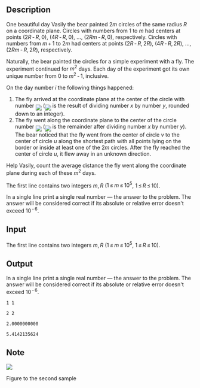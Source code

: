 ## Description

<div><p>One beautiful day Vasily the bear painted <span class="tex-span">2<i>m</i></span> circles of the same radius <span class="tex-span"><i>R</i></span> on a coordinate plane. Circles with numbers from <span class="tex-span">1</span> to <span class="tex-span"><i>m</i></span> had centers at points <span class="tex-span">(2<i>R</i> - <i>R</i>, 0)</span>, <span class="tex-span">(4<i>R</i> - <i>R</i>, 0)</span>, <span class="tex-span">...</span>, <span class="tex-span">(2<i>Rm</i> - <i>R</i>, 0)</span>, respectively. Circles with numbers from <span class="tex-span"><i>m</i> + 1</span> to <span class="tex-span">2<i>m</i></span> had centers at points <span class="tex-span">(2<i>R</i> - <i>R</i>, 2<i>R</i>)</span>, <span class="tex-span">(4<i>R</i> - <i>R</i>, 2<i>R</i>)</span>, <span class="tex-span">...</span>, <span class="tex-span">(2<i>Rm</i> - <i>R</i>, 2<i>R</i>)</span>, respectively. </p><p>Naturally, the bear painted the circles for a simple experiment with a fly. The experiment continued for <span class="tex-span"><i>m</i><sup class="upper-index">2</sup></span> days. Each day of the experiment got its own unique number from <span class="tex-span">0</span> to <span class="tex-span"><i>m</i><sup class="upper-index">2</sup> - 1</span>, inclusive. </p><p>On the day number <span class="tex-span"><i>i</i></span> the following things happened: </p><ol> <li> The fly arrived at the coordinate plane at the center of the circle with number <img align="middle" class="tex-formula" src="file://7tMKo3fN.png" style="max-width: 100.0%;max-height: 100.0%;"> (<img align="middle" class="tex-formula" src="file://at9tDsOc.png" style="max-width: 100.0%;max-height: 100.0%;"> is the result of dividing number <span class="tex-span"><i>x</i></span> by number <span class="tex-span"><i>y</i></span>, rounded down to an integer). </li><li> The fly went along the coordinate plane to the center of the circle number <img align="middle" class="tex-formula" src="file://09t5Djjn.png" style="max-width: 100.0%;max-height: 100.0%;"> (<img align="middle" class="tex-formula" src="file://X2hGlAXi.png" style="max-width: 100.0%;max-height: 100.0%;"> is the remainder after dividing number <span class="tex-span"><i>x</i></span> by number <span class="tex-span"><i>y</i></span>). The bear noticed that the fly went from the center of circle <span class="tex-span"><i>v</i></span> to the center of circle <span class="tex-span"><i>u</i></span> along the shortest path with all points lying on the border or inside at least one of the <span class="tex-span">2<i>m</i></span> circles. After the fly reached the center of circle <span class="tex-span"><i>u</i></span>, it flew away in an unknown direction. </li></ol><p>Help Vasily, count the average distance the fly went along the coordinate plane during each of these <span class="tex-span"><i>m</i><sup class="upper-index">2</sup></span> days.</p></div><div class="input-specification"><p>The first line contains two integers <span class="tex-span"><i>m</i>, <i>R</i></span> (<span class="tex-span">1 ≤ <i>m</i> ≤ 10<sup class="upper-index">5</sup></span>, <span class="tex-span">1 ≤ <i>R</i> ≤ 10</span>).</p></div><div class="output-specification"><p>In a single line print a single real number — the answer to the problem. The answer will be considered correct if its absolute or relative error doesn't exceed <span class="tex-span">10<sup class="upper-index"> - 6</sup></span>.</p></div>

## Input

<p>The first line contains two integers <span class="tex-span"><i>m</i>, <i>R</i></span> (<span class="tex-span">1 ≤ <i>m</i> ≤ 10<sup class="upper-index">5</sup></span>, <span class="tex-span">1 ≤ <i>R</i> ≤ 10</span>).</p>

## Output

<p>In a single line print a single real number — the answer to the problem. The answer will be considered correct if its absolute or relative error doesn't exceed <span class="tex-span">10<sup class="upper-index"> - 6</sup></span>.</p>





```input1
1 1

```




```input2
2 2

```




```output1
2.0000000000

```




```output2
5.4142135624

```



## Note

<p><img class="tex-graphics" src="file://WNA4x44t.png" style="max-width: 100.0%;max-height: 100.0%;"></p><p><span class="tex-font-size-script">Figure to the second sample</span></p>
